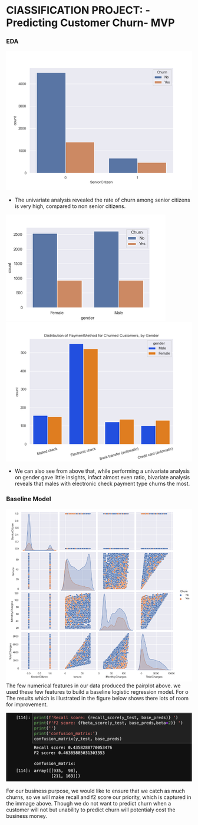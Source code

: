 #  ClASSIFICATION PROJECT: - Predicting Customer Churn- MVP

### EDA
![](./pics/uni_sc.png)
* The univariate analysis revealed the rate of churn among senior citizens is very high, compared to non senior citizens.

![](./pics/uni_maleVfemale.png)
![](./pics/bi_pm.png)
* We can also see from above that, while performing a univariate analysis on gender gave little insights, infact almost even ratio, bivariate analysis reveals that males with electronic check payment type churns the most. 

### Baseline Model
![](./pics/num_pairplot.png)
The few numerical features in our data produced the pairplot above. we used these few features to build a baseline logistic regression model. For o The results which is illustrated in the figure below shows there lots of room for improvement.

![](./pics/scores.png)


For our business purpose, we would like to ensure that we catch as much churns, so we will make recall and f2 score our priority, which is captured in the immage above. Though we do not want to predict churn when a customer will not but unability to predict churn will potentialy cost the business money. 




